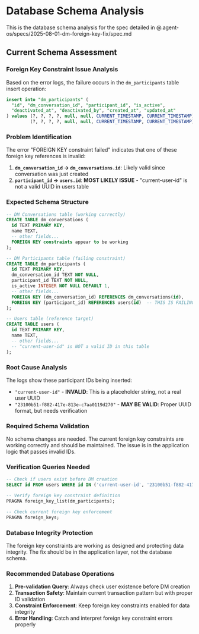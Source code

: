 # Database Schema Analysis

This is the database schema analysis for the spec detailed in @.agent-os/specs/2025-08-01-dm-foreign-key-fix/spec.md

## Current Schema Assessment

### Foreign Key Constraint Issue Analysis

Based on the error logs, the failure occurs in the `dm_participants` table insert operation:

```sql
insert into "dm_participants" (
  "id", "dm_conversation_id", "participant_id", "is_active", 
  "deactivated_at", "deactivated_by", "created_at", "updated_at"
) values (?, ?, ?, ?, null, null, CURRENT_TIMESTAMP, CURRENT_TIMESTAMP), 
         (?, ?, ?, ?, null, null, CURRENT_TIMESTAMP, CURRENT_TIMESTAMP)
```

### Problem Identification

The error "FOREIGN KEY constraint failed" indicates that one of these foreign key references is invalid:

1. **`dm_conversation_id` → `dm_conversations.id`**: Likely valid since conversation was just created
2. **`participant_id` → `users.id`**: **MOST LIKELY ISSUE** - "current-user-id" is not a valid UUID in users table

### Expected Schema Structure

```sql
-- DM Conversations table (working correctly)
CREATE TABLE dm_conversations (
  id TEXT PRIMARY KEY,
  name TEXT,
  -- other fields...
  FOREIGN KEY constraints appear to be working
);

-- DM Participants table (failing constraint)
CREATE TABLE dm_participants (
  id TEXT PRIMARY KEY,
  dm_conversation_id TEXT NOT NULL,
  participant_id TEXT NOT NULL,
  is_active INTEGER NOT NULL DEFAULT 1,
  -- other fields...
  FOREIGN KEY (dm_conversation_id) REFERENCES dm_conversations(id),
  FOREIGN KEY (participant_id) REFERENCES users(id)  -- THIS IS FAILING
);

-- Users table (reference target)
CREATE TABLE users (
  id TEXT PRIMARY KEY,
  name TEXT,
  -- other fields...
  -- "current-user-id" is NOT a valid ID in this table
);
```

### Root Cause Analysis

The logs show these participant IDs being inserted:
- `"current-user-id"` - **INVALID**: This is a placeholder string, not a real user UUID
- `"23100b51-f882-417e-813e-c7aa0119d270"` - **MAY BE VALID**: Proper UUID format, but needs verification

### Required Schema Validation

No schema changes are needed. The current foreign key constraints are working correctly and should be maintained. The issue is in the application logic that passes invalid IDs.

### Verification Queries Needed

```sql
-- Check if users exist before DM creation
SELECT id FROM users WHERE id IN ('current-user-id', '23100b51-f882-417e-813e-c7aa0119d270') AND is_active = 1;

-- Verify foreign key constraint definition
PRAGMA foreign_key_list(dm_participants);

-- Check current foreign key enforcement
PRAGMA foreign_keys;
```

### Database Integrity Protection

The foreign key constraints are working as designed and protecting data integrity. The fix should be in the application layer, not the database schema.

### Recommended Database Operations

1. **Pre-validation Query**: Always check user existence before DM creation
2. **Transaction Safety**: Maintain current transaction pattern but with proper ID validation
3. **Constraint Enforcement**: Keep foreign key constraints enabled for data integrity
4. **Error Handling**: Catch and interpret foreign key constraint errors properly